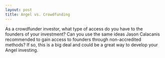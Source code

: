 ```yaml
---
layout: post
title: Angel vs. Crowdfunding
---
```

As a crowdfunder investor, what type of access do you have to the founders of your investment? 
Can you use the same ideas Jason Calacanis recommended to gain access to founders through non-accredited methods?  If so, this is a big deal and could be a great way to develop your Angel investing.
